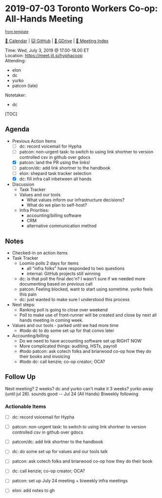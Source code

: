 # 2019-07-03 Toronto Workers Co-op: All-Hands Meeting

<sup>[from template][template]</sup>

[:date: Calendar][calendar] | [:cat: GitHub][gh] | [:open_file_folder: GDrive][gdrive] | [:notebook: Meeting Index][meetings]

Time: Wed, July 3, 2019 @ 17.00-18.00 ET    
Location: https://meet.jit.si/hyphacoop  
Attending: 
- elon
- dc
- yurko
- patcon (late)

Notetaker:
- dc

[TOC]

## Agenda

- Previous Action Items
    - [ ] dc: record voicemail for Hypha
    - [ ] patcon: non-urgent task: to switch to using link shortner to version controlled csv in github over gdocs
    - [x] patcon: land the PR using the links!
    - [ ] patcon/dc: add link shortner to the handbook
    - [ ] elon: shepard task tracker selection
    - [x] dc: fill infra call inbetween all hands
- Discussion
    - Task Tracker 
    - Values and our tools
        - What values inform our infrastructure decisions?
        - What do we plan to self-host?
    - Infra Priorities:
        - accounting/billing software
        - CRM
        - alternative communication method

## Notes

- Checked-in on action items
- Task Tracker
    - Loomio polls 2 days for items
        - all "infra folks" have responded to two questions
        - internal: GitHub projects still winning
    - dc: is that poll the final dec'n? I wasn't sure if we needed more documenting based on previous call
    - patcon: Feeling blocked, want to start using sometime. yurko feels this pain
    - dc: just wanted to make sure I understood this process
- Next steps:
    - Ranking poll is going to close over weekend
    - Poll to make use of front-runner will be created and close by next all hands meeting in coming week.
- Values and our tools - parked until we had more time
    - #todo dc to do some set up for that convo later
- Accounting/billing
    - Do we need to have accounting software set up RIGHT NOW
    - More complicated things: auditing, HSTs, payroll
    - #todo patcon: ask cotech folks and briarwood co-op how they do their books and invoicing
    - #todo dc: call kenzie; co-op creator; OCA? 

## Follow Up

Next meeting? 
2 weeks? dc and yurko can't make it
3 weeks? yurko away (until jul 26). sounds good -- Jul 24 (All Hands)
Biweekly following 

### Actionable Items

- [ ] dc: record voicemail for Hypha
- [ ] patcon: non-urgent task: to switch to using link shortner to version controlled csv in github over gdocs
- [ ] patcon/dc: add link shortner to the handbook
- [ ] dc: do some set up for values and our tools talk
- [ ] patcon: ask cotech folks and briarwood co-op how they do their book
- [ ] dc: call kenzie; co-op creator; OCA? 
- [ ] patcon: set up July 24 meeting + biweekly infra meetings
- [ ] elon: add notes to gh


<!-- Links -->
[template]: https://link.hypha.coop/template
[meetings]: https://link.hypha.coop/meetings
[calendar]: https://link.hypha.coop/calendar
[gh]: https://github.com/hyphacoop/organizing
[gdrive]: https://link.hypha.coop/gdrive
[biz-wg]: https://link.hypha.coop/biz-wg
[fin-wg]: https://link.hypha.coop/fin-wg
[gov-wg]: https://link.hypha.coop/gov-wg
[ops-wg]: https://link.hypha.coop/ops-wg
